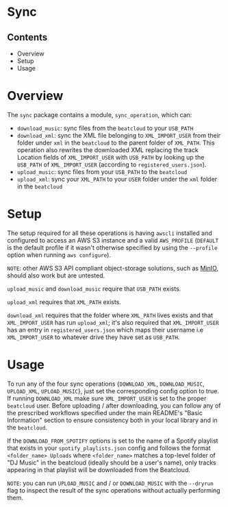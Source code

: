 # Sync

## Contents
* Overview
* Setup
* Usage

# Overview
The `sync` package contains a module, `sync_operation`, which can:
* `download_music`: sync files from the `beatcloud` to your `USB_PATH`
* `download_xml`: sync the XML file belonging to `XML_IMPORT_USER` from their folder under `xml` in the `beatcloud` to the parent folder of `XML_PATH`. This operation also rewrites the downloaded XML replacing the track Location fields of `XML_IMPORT_USER` with `USB_PATH` by looking up the `USB_PATH` of `XML_IMPORT_USER` (according to `registered_users.json`).
* `upload_music`: sync files from your `USB_PATH` to the `beatcloud`
* `upload_xml`: sync your `XML_PATH` to your `USER` folder under the `xml` folder in the `beatcloud`


# Setup
The setup required for all these operations is having `awscli` installed and configured to access an AWS S3 instance and a valid `AWS_PROFILE` (`DEFAULT` is the default profile if it wasn't otherwise specified by using the `--profile` option when running `aws configure`).

`NOTE`: other AWS S3 API compliant object-storage solutions, such as [MinIO](https://min.io/), should also work but are untested.

`upload_music` and `download_music` require that `USB_PATH` exists.

`upload_xml` requires that `XML_PATH` exists.

`download_xml` requires that the folder where `XML_PATH` lives exists and that `XML_IMPORT_USER` has run `upload_xml`; it's also required that `XML_IMPORT_USER` has an entry in `registered_users.json` which maps their username i.e `XML_IMPORT_USER` to whatever drive they have set as `USB_PATH`.

# Usage
To run any of the four sync operations {`DOWNLOAD_XML`, `DOWNLOAD_MUSIC`, `UPLOAD_XML`, `UPLOAD_MUSIC`}, just set the corresponding config option to true. If running `DOWNLOAD_XML` make sure `XML_IMPORT_USER` is set to the proper `beatcloud` user. Before uploading / after downloading, you can follow any of the prescribed workflows specified under the main README's "Basic Information" section to ensure consistency both in your local library and in the `beatcloud`.

If the `DOWNLOAD_FROM_SPOTIFY` options is set to the name of a Spotify playlist that exists in your `spotify_playlists.json` config and follows the format `<folder_name> Uploads` where `<folder_name>` matches a top-level folder of "DJ Music" in the beatcloud (ideally should be a user's name), only tracks appearing in that playlist will be downloaded from the Beatcloud.

`NOTE`: you can run `UPLOAD_MUSIC` and / or `DOWNLOAD_MUSIC` with the `--dryrun` flag to inspect the result of the sync operations without actually performing them.
